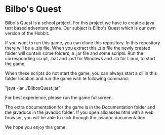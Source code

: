 # Bilbo's Quest

Bilbo's Quest is a school project. For this project we have to create a java text based adventure game.
Our subject is Bilbo's Quest which is our own version of the Hobbit.

If you want to run this game, you can clone this repository. In this repository there will be a .zip file.
When you extract this .zip file the newly created folder will contain some folders, a .jar file and some scripts.
Run the corresponding script, .bat and .ps1 for Windows and .sh for Linux, to start the game.

When these scripts do not start the game, you can always start a cli in this folder location and run the game with te following command:

"java -jar ./BilbosQuest.jar"

For best experience, please run the game fullscreen.

The extra documentation for the game is in the Documentation folder and the javadocs in the javadoc folder. If you open allclasses.html with a web browser, you will be able to click through the javadoc documentation.

We hope you enjoy this game.
